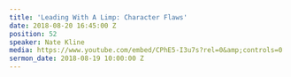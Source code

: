 ```yaml
---
title: 'Leading With A Limp: Character Flaws'
date: 2018-08-20 16:45:00 Z
position: 52
speaker: Nate Kline
media: https://www.youtube.com/embed/CPhE5-I3u7s?rel=0&amp;controls=0
sermon_date: 2018-08-19 10:00:00 Z
---
```


